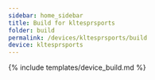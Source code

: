 ```yaml
---
sidebar: home_sidebar
title: Build for kltesprsports
folder: build
permalink: /devices/kltesprsports/build
device: kltesprsports
---
```

{% include templates/device_build.md %}
